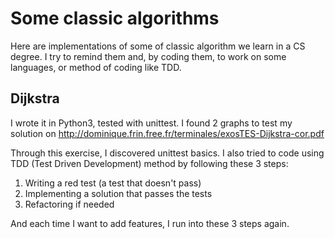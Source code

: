 # Some classic algorithms

Here are implementations of some of classic algorithm we learn in a CS degree. 
I try to remind them and, by coding them, to work on some languages, or method of coding like TDD.

## Dijkstra

I wrote it in Python3, tested with unittest. I found 2 graphs to test my solution on http://dominique.frin.free.fr/terminales/exosTES-Dijkstra-cor.pdf

Through this exercise, I discovered unittest basics. I also tried to code using TDD (Test Driven Development) method by following these 3 steps:

1. Writing a red test (a test that doesn't pass)
2. Implementing a solution that passes the tests
3. Refactoring if needed

And each time I want to add features, I run into these 3 steps again.